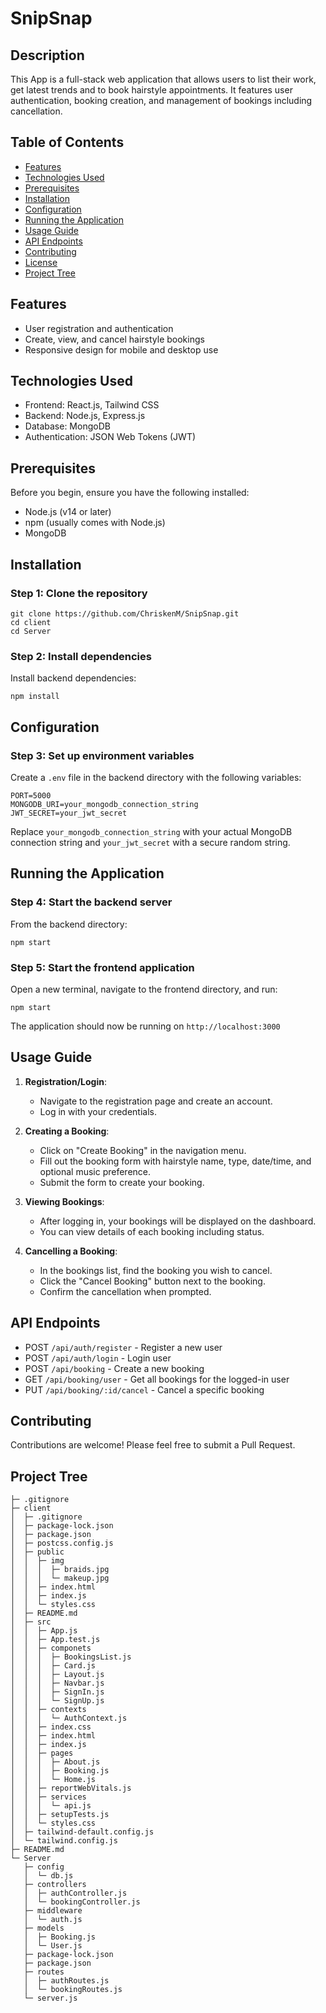 
# SnipSnap

## Description
This App is a full-stack web application that allows users to list their work, get latest trends and to book hairstyle appointments. It features user authentication, booking creation, and management of bookings including cancellation.

## Table of Contents
- [Features](#features)
- [Technologies Used](#technologies-used)
- [Prerequisites](#prerequisites)
- [Installation](#installation)
- [Configuration](#configuration)
- [Running the Application](#running-the-application)
- [Usage Guide](#usage-guide)
- [API Endpoints](#api-endpoints)
- [Contributing](#contributing)
- [License](#license)
- [Project Tree](#project-tree)

## Features
- User registration and authentication
- Create, view, and cancel hairstyle bookings
- Responsive design for mobile and desktop use

## Technologies Used
- Frontend: React.js, Tailwind CSS
- Backend: Node.js, Express.js
- Database: MongoDB
- Authentication: JSON Web Tokens (JWT)

## Prerequisites
Before you begin, ensure you have the following installed:
- Node.js (v14 or later)
- npm (usually comes with Node.js)
- MongoDB

## Installation

### Step 1: Clone the repository
```
git clone https://github.com/ChriskenM/SnipSnap.git
cd client
cd Server
```

### Step 2: Install dependencies
Install backend dependencies:
```
npm install
```

## Configuration

### Step 3: Set up environment variables
Create a `.env` file in the backend directory with the following variables:
```
PORT=5000
MONGODB_URI=your_mongodb_connection_string
JWT_SECRET=your_jwt_secret
```

Replace `your_mongodb_connection_string` with your actual MongoDB connection string and `your_jwt_secret` with a secure random string.

## Running the Application

### Step 4: Start the backend server
From the backend directory:
```
npm start
```

### Step 5: Start the frontend application
Open a new terminal, navigate to the frontend directory, and run:
```
npm start
```

The application should now be running on `http://localhost:3000`

## Usage Guide

1. **Registration/Login**:
   - Navigate to the registration page and create an account.
   - Log in with your credentials.

2. **Creating a Booking**:
   - Click on "Create Booking" in the navigation menu.
   - Fill out the booking form with hairstyle name, type, date/time, and optional music preference.
   - Submit the form to create your booking.

3. **Viewing Bookings**:
   - After logging in, your bookings will be displayed on the dashboard.
   - You can view details of each booking including status.

4. **Cancelling a Booking**:
   - In the bookings list, find the booking you wish to cancel.
   - Click the "Cancel Booking" button next to the booking.
   - Confirm the cancellation when prompted.

## API Endpoints

- POST `/api/auth/register` - Register a new user
- POST `/api/auth/login` - Login user
- POST `/api/booking` - Create a new booking
- GET `/api/booking/user` - Get all bookings for the logged-in user
- PUT `/api/booking/:id/cancel` - Cancel a specific booking

## Contributing
Contributions are welcome! Please feel free to submit a Pull Request.


## Project Tree
```
├─ .gitignore
├─ client
│  ├─ .gitignore
│  ├─ package-lock.json
│  ├─ package.json
│  ├─ postcss.config.js
│  ├─ public
│  │  ├─ img
│  │  │  ├─ braids.jpg
│  │  │  └─ makeup.jpg
│  │  ├─ index.html
│  │  ├─ index.js
│  │  └─ styles.css
│  ├─ README.md
│  ├─ src
│  │  ├─ App.js
│  │  ├─ App.test.js
│  │  ├─ componets
│  │  │  ├─ BookingsList.js
│  │  │  ├─ Card.js
│  │  │  ├─ Layout.js
│  │  │  ├─ Navbar.js
│  │  │  ├─ SignIn.js
│  │  │  └─ SignUp.js
│  │  ├─ contexts
│  │  │  └─ AuthContext.js
│  │  ├─ index.css
│  │  ├─ index.html
│  │  ├─ index.js
│  │  ├─ pages
│  │  │  ├─ About.js
│  │  │  ├─ Booking.js
│  │  │  └─ Home.js
│  │  ├─ reportWebVitals.js
│  │  ├─ services
│  │  │  └─ api.js
│  │  ├─ setupTests.js
│  │  └─ styles.css
│  ├─ tailwind-default.config.js
│  └─ tailwind.config.js
├─ README.md
└─ Server
   ├─ config
   │  └─ db.js
   ├─ controllers
   │  ├─ authController.js
   │  └─ bookingController.js
   ├─ middleware
   │  └─ auth.js
   ├─ models
   │  ├─ Booking.js
   │  └─ User.js
   ├─ package-lock.json
   ├─ package.json
   ├─ routes
   │  ├─ authRoutes.js
   │  └─ bookingRoutes.js
   └─ server.js

```